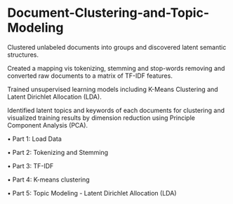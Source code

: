 # Document-Clustering-and-Topic-Modeling

Clustered unlabeled documents into groups and discovered latent semantic structures. 

Created a mapping vis tokenizing, stemming and stop-words removing and converted raw documents to a matrix of TF-IDF features.

Trained unsupervised learning models including K-Means Clustering and Latent Dirichlet Allocation (LDA).

Identified latent topics and keywords of each documents for clustering and visualized training results by dimension reduction using Principle Component Analysis (PCA).

•	Part 1: Load Data

•	Part 2: Tokenizing and Stemming

•	Part 3: TF-IDF

•	Part 4: K-means clustering

•	Part 5: Topic Modeling - Latent Dirichlet Allocation (LDA)
